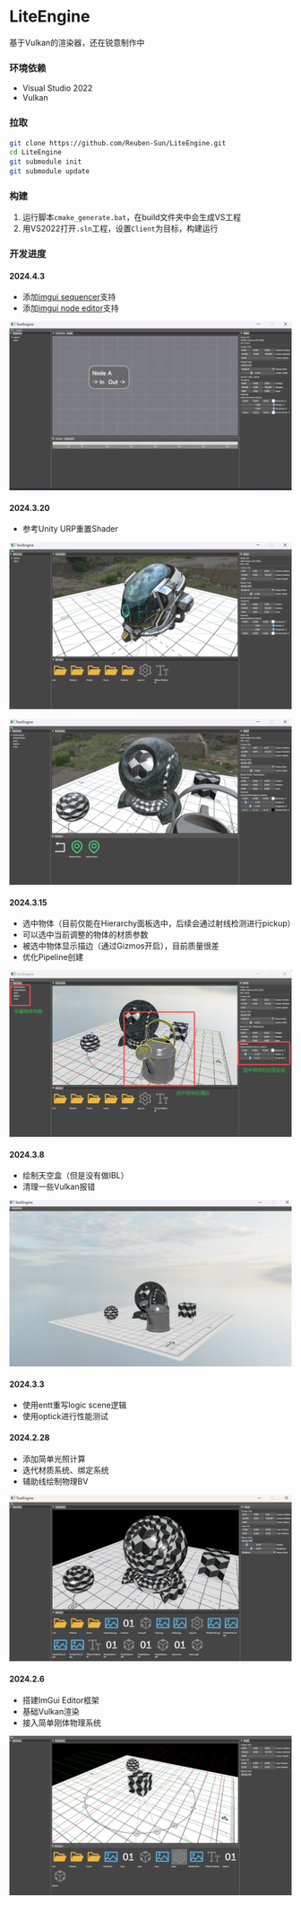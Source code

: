 # LiteEngine

基于Vulkan的渲染器，还在锐意制作中

### 环境依赖

- Visual Studio 2022
- Vulkan

### 拉取

```bash
git clone https://github.com/Reuben-Sun/LiteEngine.git
cd LiteEngine
git submodule init
git submodule update
```



### 构建

1. 运行脚本`cmake_generate.bat`，在build文件夹中会生成VS工程
2. 用VS2022打开`.sln`工程，设置`Client`为目标，构建运行

### 开发进度

#### 2024.4.3

- 添加[imgui sequencer](https://gitlab.com/GroGy/im-neo-sequencer)支持
- 添加[imgui node editor](https://github.com/thedmd/imgui-node-editor/ )支持

![2024_4_4](Doc/2024_4_4.png)

#### 2024.3.20

- 参考Unity URP重置Shader

![2024_3_20](Doc/2024_3_20.png)

![2024_3_20_2](Doc/2024_3_20_2.png)

#### 2024.3.15

- 选中物体（目前仅能在Hierarchy面板选中，后续会通过射线检测进行pickup）
- 可以选中当前调整的物体的材质参数
- 被选中物体显示描边（通过Gizmos开启），目前质量很差
- 优化Pipeline创建

![2024_3_15](Doc/2024_3_15.png)

#### 2024.3.8

- 绘制天空盒（但是没有做IBL）
- 清理一些Vulkan报错

![2024_3_8](Doc/2024_3_8.png)

#### 2024.3.3

- 使用entt重写logic scene逻辑
- 使用optick进行性能测试

#### 2024.2.28

- 添加简单光照计算
- 迭代材质系统、绑定系统
- 辅助线绘制物理BV

![24_2_28](Doc/24_2_28.png)

#### 2024.2.6

- 搭建ImGui Editor框架
- 基础Vulkan渲染
- 接入简单刚体物理系统

![24_2_6](Doc/24_2_6.png)




